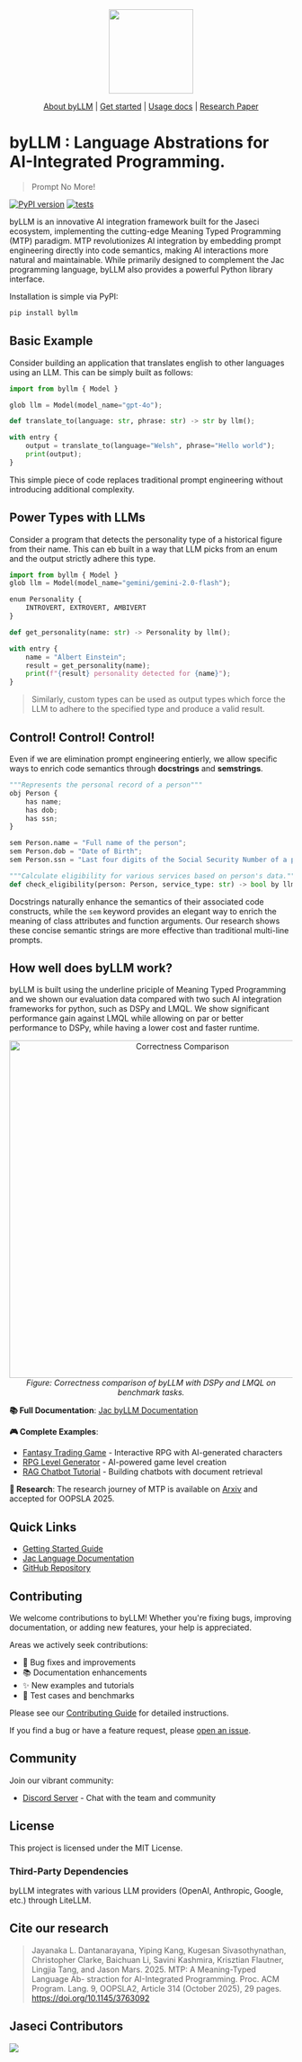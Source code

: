<div align="center">
    <img src="../docs/docs/assets/byLLM_name_logo.png" height="150">

  [About byLLM] | [Get started] | [Usage docs] | [Research Paper]
</div>

[About byLLM]: https://www.jac-lang.org/learn/jac-byllm/with_llm/
[Get started]: https://www.jac-lang.org/learn/jac-byllm/quickstart/
[Usage docs]: https://www.jac-lang.org/learn/jac-byllm/usage/
[Research Paper]: https://arxiv.org/abs/2405.08965

# byLLM : Language Abstrations for AI-Integrated Programming.
> Prompt No More!

[![PyPI version](https://img.shields.io/pypi/v/byllm.svg)](https://pypi.org/project/byllm/) [![tests](https://github.com/jaseci-labs/jaseci/actions/workflows/test-jaseci.yml/badge.svg?branch=main)](https://github.com/jaseci-labs/jaseci/actions/workflows/test-jaseci.yml)

byLLM is an innovative AI integration framework built for the Jaseci ecosystem, implementing the cutting-edge Meaning Typed Programming (MTP) paradigm. MTP revolutionizes AI integration by embedding prompt engineering directly into code semantics, making AI interactions more natural and maintainable. While primarily designed to complement the Jac programming language, byLLM also provides a powerful Python library interface.

Installation is simple via PyPI:

```bash
pip install byllm
```

## Basic Example

Consider building an application that translates english to other languages using an LLM. This can be simply built as follows:

```python
import from byllm { Model }

glob llm = Model(model_name="gpt-4o");

def translate_to(language: str, phrase: str) -> str by llm();

with entry {
    output = translate_to(language="Welsh", phrase="Hello world");
    print(output);
}
```

This simple piece of code replaces traditional prompt engineering without introducing additional complexity.

## Power Types with LLMs

Consider a program that detects the personality type of a historical figure from their name. This can eb built in a way that LLM picks from an enum and the output strictly adhere this type.

```python
import from byllm { Model }
glob llm = Model(model_name="gemini/gemini-2.0-flash");

enum Personality {
    INTROVERT, EXTROVERT, AMBIVERT
}

def get_personality(name: str) -> Personality by llm();

with entry {
    name = "Albert Einstein";
    result = get_personality(name);
    print(f"{result} personality detected for {name}");
}
```

> Similarly, custom types can be used as output types which force the LLM to adhere to the specified type and produce a valid result.

## Control! Control! Control!

Even if we are elimination prompt engineering entierly, we allow specific ways to enrich code semantics through **docstrings** and **semstrings**.

```python
"""Represents the personal record of a person"""
obj Person {
    has name;
    has dob;
    has ssn;
}

sem Person.name = "Full name of the person";
sem Person.dob = "Date of Birth";
sem Person.ssn = "Last four digits of the Social Security Number of a person";

"""Calculate eligibility for various services based on person's data."""
def check_eligibility(person: Person, service_type: str) -> bool by llm();

```

Docstrings naturally enhance the semantics of their associated code constructs, while the `sem` keyword provides an elegant way to enrich the meaning of class attributes and function arguments. Our research shows these concise semantic strings are more effective than traditional multi-line prompts.

## How well does byLLM work?

byLLM is built using the underline priciple of Meaning Typed Programming and we shown our evaluation data compared with two such AI integration frameworks for python, such as DSPy and LMQL. We show significant performance gain against LMQL while allowing on par or better performance to DSPy, while having a lower cost and faster runtime.

<div align="center">
    <img src="../docs/docs/assets/correctness_comparison.png" alt="Correctness Comparison" width="600" style="max-width: 100%;">
    <br>
    <em>Figure: Correctness comparison of byLLM with DSPy and LMQL on benchmark tasks.</em>
</div>

**📚 Full Documentation**: [Jac byLLM Documentation](https://www.jac-lang.org/learn/jac-byllm/with_llm/)

**🎮 Complete Examples**:
- [Fantasy Trading Game](https://www.jac-lang.org/learn/examples/mtp_examples/fantasy_trading_game/) - Interactive RPG with AI-generated characters
- [RPG Level Generator](https://www.jac-lang.org/learn/examples/mtp_examples/rpg_game/) - AI-powered game level creation
- [RAG Chatbot Tutorial](https://www.jac-lang.org/learn/examples/rag_chatbot/Overview/) - Building chatbots with document retrieval

**🔬 Research**: The research journey of MTP is available on [Arxiv](https://arxiv.org/abs/2405.08965) and accepted for OOPSLA 2025.

## Quick Links

- [Getting Started Guide](https://www.jac-lang.org/learn/jac-byllm/quickstart/)
- [Jac Language Documentation](https://www.jac-lang.org/)
- [GitHub Repository](https://github.com/jaseci-labs/jaseci)

## Contributing

We welcome contributions to byLLM! Whether you're fixing bugs, improving documentation, or adding new features, your help is appreciated.

Areas we actively seek contributions:
- 🐛 Bug fixes and improvements
- 📚 Documentation enhancements
- ✨ New examples and tutorials
- 🧪 Test cases and benchmarks

Please see our [Contributing Guide](https://www.jac-lang.org/internals/contrib/) for detailed instructions.

If you find a bug or have a feature request, please [open an issue](https://github.com/jaseci-labs/jaseci/issues/new/choose).

## Community

Join our vibrant community:
- [Discord Server](https://discord.gg/6j3QNdtcN6) - Chat with the team and community

## License

This project is licensed under the MIT License.

### Third-Party Dependencies

byLLM integrates with various LLM providers (OpenAI, Anthropic, Google, etc.) through LiteLLM.

## Cite our research


> Jayanaka L. Dantanarayana, Yiping Kang, Kugesan Sivasothynathan, Christopher Clarke, Baichuan Li, Savini
Kashmira, Krisztian Flautner, Lingjia Tang, and Jason Mars. 2025. MTP: A Meaning-Typed Language Ab-
straction for AI-Integrated Programming. Proc. ACM Program. Lang. 9, OOPSLA2, Article 314 (October 2025),
29 pages. https://doi.org/10.1145/3763092


## Jaseci Contributors

<a href="https://github.com/jaseci-labs/jaseci/graphs/contributors">
  <img src="https://contrib.rocks/image?repo=jaseci-labs/jaseci" />
</a>